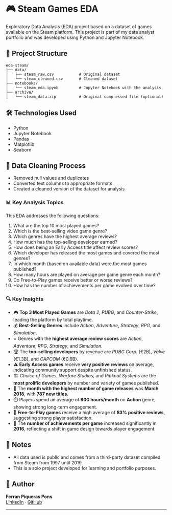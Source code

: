 # 🎮 Steam Games EDA

Exploratory Data Analysis (EDA) project based on a dataset of games available on the Steam platform. This project is part of my data analyst portfolio and was developed using Python and Jupyter Notebook.

## 📁 Project Structure
```
eda-steam/
├── data/
│   ├── steam_raw.csv           # Original dataset
│   └── steam_cleaned.csv       # Cleaned dataset
├── notebooks/
│   └── steam_eda.ipynb         # Jupyter Notebook with the analysis
├── archive/
│   └── steam_data.zip          # Original compressed file (optional)
```

## 🛠️ Technologies Used

- Python
- Jupyter Notebook
- Pandas
- Matplotlib
- Seaborn

## 🧹 Data Cleaning Process

- Removed null values and duplicates
- Converted text columns to appropriate formats
- Created a cleaned version of the dataset for analysis

### 📊 Key Analysis Topics

This EDA addresses the following questions:

1. What are the top 10 most played games?
2. Which is the best-selling video game genre?
3. Which genres have the highest average reviews?
4. How much has the top-selling developer earned?
5. How does being an Early Access title affect review scores?
6. Which developer has released the most games and covered the most genres?
7. In which month (based on available data) were the most games published?
8. How many hours are played on average per game genre each month?
9. Do Free-to-Play games receive better or worse reviews?
10. How has the number of achievements per game evolved over time?

### 🔍 Key Insights

- 🎮 **Top 3 Most Played Games** are *Dota 2*, *PUBG*, and *Counter-Strike*, leading the platform by total playtime.
- 💰 **Best-Selling Genres** include *Action*, *Adventure*, *Strategy*, *RPG*, and *Simulation*.
- ⭐ Genres with the **highest average review scores** are *Action*, *Adventure*, *RPG*, *Strategy*, and *Simulation*.
- 🏆 The **top-selling developers** by revenue are *PUBG Corp.* (€2B), *Valve* (€1.3B), and *CAPCOM* (€0.6B).
- ⚠️ **Early Access games** receive **very positive reviews** on average, indicating community support despite unfinished status.
- 🏗️ *Choice of Games*, *Warfare Studios*, and *Ripknot Systems* are the **most prolific developers** by number and variety of games published.
- 📅 The **month with the highest number of game releases** was **March 2018**, with **787 new titles**.
- ⏱️ Players spend an average of **900 hours/month** on **Action** genre, showing strong long-term engagement.
- 💸 **Free-to-Play games** receive a high average of **83% positive reviews**, suggesting strong player satisfaction.
- 🏅 The **number of achievements per game** increased significantly in **2016**, reflecting a shift in game design towards player engagement.

## 📌 Notes

- All data used is public and comes from a third-party dataset compiled from Steam from 1997 until 2019.
- This is a solo project developed for learning and portfolio purposes.

## 👤 Author

**Ferran Piqueras Pons**  
[LinkedIn](https://www.linkedin.com/in/fpiqueraspons/) · [GitHub](https://github.com/Tzantza)

---